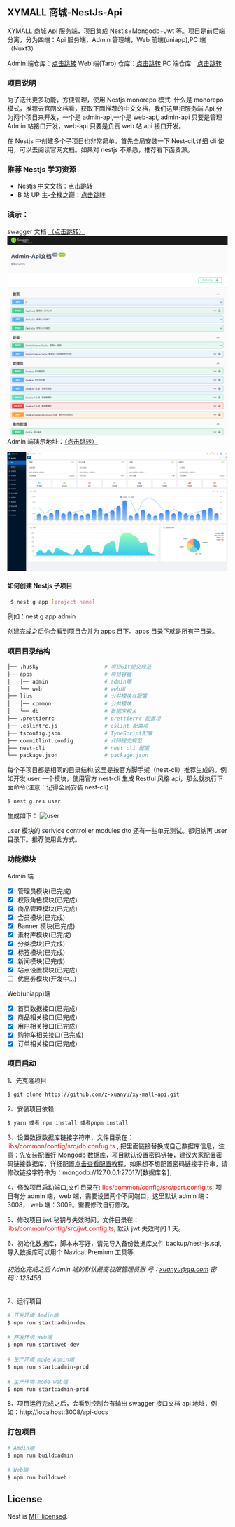 <!--
 * @Author: xuanyu
 * @LastEditors: xuanyu
 * @email: 969718197@qq.com
 * @github: https://github.com/z-xuanyu
 * @Date: 2022-03-03 11:46:30
 * @LastEditTime: 2022-07-05 16:55:33
 * @Description: Modify here please
-->

## XYMALL 商城-NestJs-Api

XYMALL 商城 Api 服务端，项目集成 Nestjs+Mongodb+Jwt 等。项目是前后端分离，分为四端：Api 服务端，Admin 管理端，Web 前端(uniapp),PC 端（Nuxt3）

Admin 端仓库：<a href="https://github.com/z-xuanyu/xy-mall-admin">点击跳转</a> Web 端(Taro) 仓库：<a href="https://github.com/z-xuanyu/xy-mall-taro">点击跳转</a> PC 端仓库：<a href="https://github.com/z-xuanyu/xy-mall-pc">点击跳转</a>

### 项目说明

为了迭代更多功能，方便管理，使用 Nestjs monorepo 模式, 什么是 monorepo 模式，推荐去官网文档看，获取下面推荐的中文文档，我们这里把服务端 Api,分为两个项目来开发，一个是 admin-api,一个是 web-api, admin-api 只要是管理 Admin 站接口开发，web-api 只要是负责 web 站 api 接口开发。

在 Nestjs 中创建多个子项目也非常简单。首先全局安装一下 Nest-cil,详细 cli 使用，可以去阅读官网文档。如果对 nestjs 不熟悉，推荐看下面资源。

### 推荐 Nestjs 学习资源

- Nestjs 中文文档：<a href="https://docs.nestjs.cn/">点击跳转</a>
- B 站 UP 主-全栈之巅：<a href="https://space.bilibili.com/341919508/">点击跳转</a>

### 演示：

swagger 文档 <a href="https://fukucho-api.zhouxuanyu.com/api-docs/">（点击跳转）</a> ![swagger](docs/images/20220412111830.png) Admin 端演示地址：<a href="http://fukucho-admin.zhouxuanyu.com">（点击跳转）</a>

![admin](docs/images/20220412111927.png)

#### 如何创建 Nestjs 子项目

```bash
 $ nest g app [project-name]
```

例如：nest g app admin

创建完成之后你会看到项目合并为 apps 目下。apps 目录下就是所有子目录。

### 项目目录结构

```bash
├── .husky                     # 项目Git提交规范
├── apps                       # 项目容器
│   │── admin                  # admin端
│   └── web                    # web端
├── libs                       # 公共模块与配置
│   │── common                 # 公共模块
│   └── db                     # 数据库相关
├── .prettierrc                # prettierrc 配置项
├── .eslintrc.js               # eslint 配置项
├── tsconfig.json              # TypeScript配置
├── commitlint.config          # 代码提交规范
├── nest-cli                   # nest cli 配置
└── package.json               # package.json
```

每个子项目都是相同的目录结构,这里是按官方脚手架（nest-cli）推荐生成的。例如开发 user 一个模块，使用官方 nest-cli 生成 Restful 风格 api，那么就执行下面命令(注意：记得全局安装 nest-cli)

```bash
$ nest g res user
```

生成如下： ![user](https://www.zhouxuanyu.com/usr/uploads/2022/03/955512880.png)

user 模块的 serivice controller modules dto 还有一些单元测试。都归纳再 user 目录下。推荐使用此方式。

### 功能模块

Admin 端

- [x] 管理员模块(已完成)
- [x] 权限角色模块(已完成)
- [x] 商品管理模块(已完成)
- [x] 会员模块(已完成)
- [x] Banner 模块(已完成)
- [x] 素材库模块(已完成)
- [x] 分类模块(已完成)
- [x] 标签模块(已完成)
- [x] 新闻模块(已完成)
- [x] 站点设置模块(已完成)
- [ ] 优惠券模块(开发中...)

Web(uniapp)端

- [x] 首页数据接口(已完成)
- [x] 商品相关接口(已完成)
- [x] 用户相关接口(已完成)
- [x] 购物车相关接口(已完成)
- [x] 订单相关接口(已完成)

### 项目启动

1、先克隆项目

```bash
$ git clone https://github.com/z-xuanyu/xy-mall-api.git
```

2、安装项目依赖

```bash
$ yarn 或者 npm install 或者pnpm install
```

3、设置数据数据库链接字符串，文件目录在：<span style="color: red">libs/common/config/src/db.confug.ts</span> , 把里面链接替换成自己数据库信息，注意：先安装配置好 Mongodb 数据库，项目默认设置密码链接，建议大家配置密码链接数据库，详细配置<a href="https://www.zhouxuanyu.com/archives/88.html">点击查看配置教程</a>，如果想不想配置密码链接字符串，请修改链接字符串为：mongodb://127.0.0.1:27017/[数据库名]，

4、修改项目启动端口,文件目录在: <span style="color: red">libs/common/config/src/port.config.ts</span>, 项目有分 admin 端，web 端，需要设置两个不同端口，这里默认 admin 端：3008， web 端：3009。需要修改自行修改。

5、修改项目 jwt 秘钥与失效时间。文件目录在：<span style="color: red">libs/common/config/src/jwt.config.ts</span>, 默认 jwt 失效时间 1 天。

6、初始化数据库，脚本未写好，请先导入备份数据库文件 backup/nest-js.sql, 导入数据库可以用个 Navicat Premium 工具等

###### 初始化完成之后 Admin 端的默认最高权限管理员账 号：xuanyu@qq.com 密码：123456

7、运行项目

```bash
# 开发环境 Amdin端
$ npm run start:admin-dev

# 开发环境 Web端
$ npm run start:web-dev

# 生产环境 mode Admin端
$ npm run start:admin-prod

# 生产环境 mode web端
$ npm run start:admin-prod
```

8、项目运行完成之后，会看到控制台有输出 swagger 接口文档 api 地址，例如：http://localhost:3008/api-docs

### 打包项目

```bash
# Amdin端
$ npm run build:admin

# Web端
$ npm run build:web

```

## License

Nest is [MIT licensed](LICENSE).
